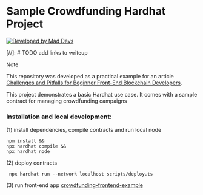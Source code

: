 # Sample Crowdfunding Hardhat Project
[![Developed by Mad Devs](https://maddevs.io/badge-dark.svg)](https://maddevs.io/blockchain/)

[//]: # TODO add links to writeup

> [!NOTE]
> This repository was developed as a practical example for an article [Challenges and Pitfalls for Beginner Front-End Blockchain Developers](url-to-writeup).

This project demonstrates a basic Hardhat use case. It comes with a sample contract for managing crowdfunding campaigns

### Installation and local development:
(1) install dependencies, compile contracts and run local node
```shell
npm install &&
npx hardhat compile &&
npx hardhat node
```

(2) deploy contracts
```shell
 npx hardhat run --network localhost scripts/deploy.ts
```

(3) run front-end app [crowdfunding-frontend-example](https://github.com/maddevsio/crowdfunding-frontend-example)
